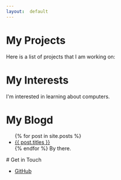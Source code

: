 ```yaml
---
layout:  default
---
```


# My Projects
Here is a list of projects that I am working on:
# My Interests
I'm interested in learning about computers.
# My Blogd
<ul>
{% for post in site.posts %}
<li>
<a href="{{ post.url }}">{{ post.titles }}</a>
</li>
{% endfor %}
By there.
</ul>
# Get in Touch
<ul>
<li><a href="https://github.com/{{ site.github_username
  }}">GitHub</a></li>
</ul>